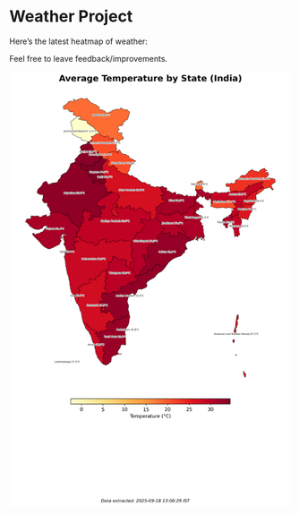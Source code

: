 # Weather Project

Here’s the latest heatmap of weather:

Feel free to leave feedback/improvements.

![India Heatmap](docs/assets/india_heatmap.png?v=CBB517)
